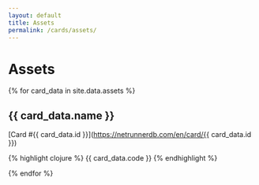 ```yaml
---
layout: default
title: Assets
permalink: /cards/assets/
---
```


# Assets

{% for card_data in site.data.assets %}

## {{ card_data.name }}

[Card #{{ card_data.id }}](https://netrunnerdb.com/en/card/{{ card_data.id }})

{% highlight clojure %}
{{ card_data.code }}
{% endhighlight %}

{% endfor %}
